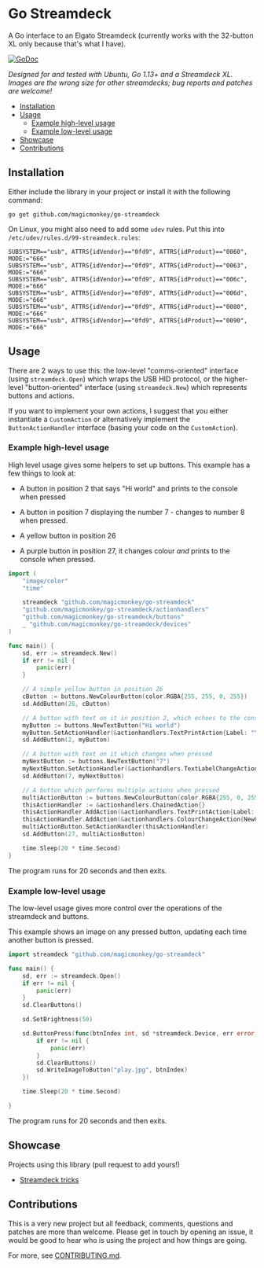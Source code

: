 # Go Streamdeck

A Go interface to an Elgato Streamdeck (currently works with the 32-button XL only because that's what I have).

[![GoDoc](https://godoc.org/github.com/magicmonkey/go-streamdeck?status.svg)](https://godoc.org/github.com/magicmonkey/go-streamdeck)

_Designed for and tested with Ubuntu, Go 1.13+ and a Streamdeck XL. Images are the wrong size for other streamdecks; bug reports and patches are welcome!_

- [Installation](#installation)
- [Usage](#usage)
  * [Example high-level usage](#example-high-level-usage)
  * [Example low-level usage](#example-low-level-usage)
- [Showcase](#showcase)
- [Contributions](#contributions)

## Installation

Either include the library in your project or install it with the following command:

```
go get github.com/magicmonkey/go-streamdeck
```

On Linux, you might also need to add some `udev` rules.  Put this into `/etc/udev/rules.d/99-streamdeck.rules`:
```
SUBSYSTEM=="usb", ATTRS{idVendor}=="0fd9", ATTRS{idProduct}=="0060", MODE:="666"
SUBSYSTEM=="usb", ATTRS{idVendor}=="0fd9", ATTRS{idProduct}=="0063", MODE:="666"
SUBSYSTEM=="usb", ATTRS{idVendor}=="0fd9", ATTRS{idProduct}=="006c", MODE:="666"
SUBSYSTEM=="usb", ATTRS{idVendor}=="0fd9", ATTRS{idProduct}=="006d", MODE:="666"
SUBSYSTEM=="usb", ATTRS{idVendor}=="0fd9", ATTRS{idProduct}=="0080", MODE:="666"
SUBSYSTEM=="usb", ATTRS{idVendor}=="0fd9", ATTRS{idProduct}=="0090", MODE:="666"
```

## Usage

There are 2 ways to use this: the low-level "comms-oriented" interface (using `streamdeck.Open`) which wraps the USB HID protocol, or the higher-level "button-oriented" interface (using `streamdeck.New`) which represents buttons and actions.

If you want to implement your own actions, I suggest that you either instantiate a `CustomAction` or alternatively implement the `ButtonActionHandler` interface (basing your code on the `CustomAction`).

### Example high-level usage

High level usage gives some helpers to set up buttons. This example has a few things to look at:

* A button in position 2 that says "Hi world" and prints to the console when pressed

* A button in position 7 displaying the number 7 - changes to number 8 when pressed.

* A yellow button in position 26

* A purple button in position 27, it changes colour _and_ prints to the console when pressed.

```go
import (
	"image/color"
	"time"

	streamdeck "github.com/magicmonkey/go-streamdeck"
	"github.com/magicmonkey/go-streamdeck/actionhandlers"
	"github.com/magicmonkey/go-streamdeck/buttons"
	_ "github.com/magicmonkey/go-streamdeck/devices"
)

func main() {
	sd, err := streamdeck.New()
	if err != nil {
		panic(err)
	}

	// A simple yellow button in position 26
	cButton := buttons.NewColourButton(color.RGBA{255, 255, 0, 255})
	sd.AddButton(26, cButton)

	// A button with text on it in position 2, which echoes to the console when presesd
	myButton := buttons.NewTextButton("Hi world")
	myButton.SetActionHandler(&actionhandlers.TextPrintAction{Label: "You pressed me"})
	sd.AddButton(2, myButton)

	// A button with text on it which changes when pressed
	myNextButton := buttons.NewTextButton("7")
	myNextButton.SetActionHandler(&actionhandlers.TextLabelChangeAction{NewLabel: "8"})
	sd.AddButton(7, myNextButton)

	// A button which performs multiple actions when pressed
	multiActionButton := buttons.NewColourButton(color.RGBA{255, 0, 255, 255})
	thisActionHandler := &actionhandlers.ChainedAction{}
	thisActionHandler.AddAction(&actionhandlers.TextPrintAction{Label: "Purple press"})
	thisActionHandler.AddAction(&actionhandlers.ColourChangeAction{NewColour: color.RGBA{255, 0, 0, 255}})
	multiActionButton.SetActionHandler(thisActionHandler)
	sd.AddButton(27, multiActionButton)

	time.Sleep(20 * time.Second)
}
```

The program runs for 20 seconds and then exits.

### Example low-level usage

The low-level usage gives more control over the operations of the streamdeck and buttons.

This example shows an image on any pressed button, updating each time another button is pressed.

```go
import streamdeck "github.com/magicmonkey/go-streamdeck"

func main() {
	sd, err := streamdeck.Open()
	if err != nil {
		panic(err)
	}
	sd.ClearButtons()

	sd.SetBrightness(50)

	sd.ButtonPress(func(btnIndex int, sd *streamdeck.Device, err error) {
		if err != nil {
			panic(err)
		}
		sd.ClearButtons()
		sd.WriteImageToButton("play.jpg", btnIndex)
	})

	time.Sleep(20 * time.Second)

}
```

The program runs for 20 seconds and then exits.

## Showcase

Projects using this library (pull request to add yours!)

* [Streamdeck tricks](https://github.com/lornajane/streamdeck-tricks)

## Contributions

This is a very new project but all feedback, comments, questions and patches are more than welcome. Please get in touch by opening an issue, it would be good to hear who is using the project and how things are going.

For more, see [CONTRIBUTING.md](CONTRIBUTING.md).
